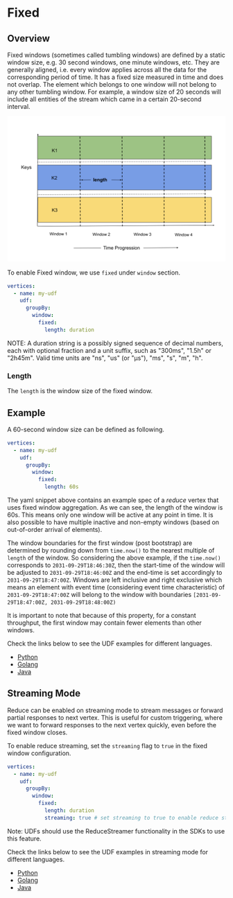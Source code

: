 # Fixed

## Overview

Fixed windows (sometimes called tumbling windows) are defined by a static window size, e.g. 30 second
windows, one minute windows, etc. They are generally aligned, i.e. every window applies across all
the data for the corresponding period of time. It has a fixed size measured in time and does not
overlap. The element which belongs to one window will not belong to any other tumbling window.
For example, a window size of 20 seconds will include all entities of the stream which came in a
certain 20-second interval.

![plot](../../../../assets/fixed.png)

To enable Fixed window, we use `fixed` under `window` section.

```yaml
vertices:
  - name: my-udf
    udf:
      groupBy:
        window:
          fixed:
            length: duration
```

NOTE: A duration string is a possibly signed sequence of decimal numbers, each with optional fraction
and a unit suffix, such as "300ms", "1.5h" or "2h45m". Valid time units are "ns", "us" (or "µs"), "ms", "s", "m", "h".

### Length

The `length` is the window size of the fixed window.

## Example

A 60-second window size can be defined as following.

```yaml
vertices:
  - name: my-udf
    udf:
      groupBy:
        window:
          fixed:
            length: 60s
```

The yaml snippet above contains an example spec of a _reduce_ vertex that uses fixed window 
aggregation. As we can see, the length of the window is 60s. This means only one window will be 
active at any point in time. It is also possible to have multiple inactive and non-empty windows
(based on out-of-order arrival of elements).

The window boundaries for the first window (post bootstrap) are determined by rounding down from
`time.now()` to the nearest multiple of `length` of the window. So considering the above example,
if the `time.now()` corresponds to `2031-09-29T18:46:30Z`, then the start-time of the window will
be adjusted to `2031-09-29T18:46:00Z` and the end-time is set accordingly to `2031-09-29T18:47:00Z`.
Windows are left inclusive and right exclusive which means an element with event time (considering
event time characteristic) of `2031-09-29T18:47:00Z` will belong to the window with boundaries
`[2031-09-29T18:47:00Z, 2031-09-29T18:48:00Z)`

It is important to note that because of this property, for a constant throughput, the first window 
may contain fewer elements than other windows.

Check the links below to see the UDF examples for different languages.

- [Python](https://github.com/numaproj/numaflow-python/tree/main/examples/reduce)
- [Golang](https://github.com/numaproj/numaflow-go/tree/main/pkg/reducer/examples)
- [Java](https://github.com/numaproj/numaflow-java/tree/main/examples/src/main/java/io/numaproj/numaflow/examples/reduce)



## Streaming Mode

Reduce can be enabled on streaming mode to stream messages or forward partial responses to next vertex. 
This is useful for custom triggering, where we want to forward responses to the next vertex quickly, 
even before the fixed window closes.


To enable reduce streaming, set the `streaming` flag to `true` in the fixed window configuration.

```yaml
vertices:
  - name: my-udf
    udf:
      groupBy:
        window:
          fixed:
            length: duration
            streaming: true # set streaming to true to enable reduce streamer
```

Note: UDFs should use the ReduceStreamer functionality in the SDKs to use this feature.

Check the links below to see the UDF examples in streaming mode for different languages.

- [Python](https://github.com/numaproj/numaflow-python/tree/main/examples/reducestream)
- [Golang](https://github.com/numaproj/numaflow-go/tree/main/pkg/reducestreamer/examples)
- [Java](https://github.com/numaproj/numaflow-java/tree/main/examples/src/main/java/io/numaproj/numaflow/examples/reducestreamer/sum)



